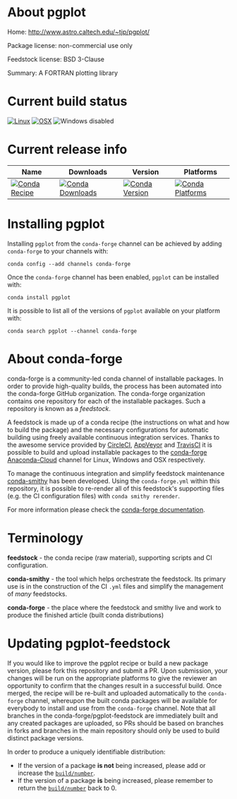 About pgplot
============

Home: http://www.astro.caltech.edu/~tjp/pgplot/

Package license: non-commercial use only

Feedstock license: BSD 3-Clause

Summary: A FORTRAN plotting library



Current build status
====================

[![Linux](https://img.shields.io/circleci/project/github/conda-forge/pgplot-feedstock/master.svg?label=Linux)](https://circleci.com/gh/conda-forge/pgplot-feedstock)
[![OSX](https://img.shields.io/travis/conda-forge/pgplot-feedstock/master.svg?label=macOS)](https://travis-ci.org/conda-forge/pgplot-feedstock)
![Windows disabled](https://img.shields.io/badge/Windows-disabled-lightgrey.svg)

Current release info
====================

| Name | Downloads | Version | Platforms |
| --- | --- | --- | --- |
| [![Conda Recipe](https://img.shields.io/badge/recipe-pgplot-green.svg)](https://anaconda.org/conda-forge/pgplot) | [![Conda Downloads](https://img.shields.io/conda/dn/conda-forge/pgplot.svg)](https://anaconda.org/conda-forge/pgplot) | [![Conda Version](https://img.shields.io/conda/vn/conda-forge/pgplot.svg)](https://anaconda.org/conda-forge/pgplot) | [![Conda Platforms](https://img.shields.io/conda/pn/conda-forge/pgplot.svg)](https://anaconda.org/conda-forge/pgplot) |

Installing pgplot
=================

Installing `pgplot` from the `conda-forge` channel can be achieved by adding `conda-forge` to your channels with:

```
conda config --add channels conda-forge
```

Once the `conda-forge` channel has been enabled, `pgplot` can be installed with:

```
conda install pgplot
```

It is possible to list all of the versions of `pgplot` available on your platform with:

```
conda search pgplot --channel conda-forge
```


About conda-forge
=================

conda-forge is a community-led conda channel of installable packages.
In order to provide high-quality builds, the process has been automated into the
conda-forge GitHub organization. The conda-forge organization contains one repository
for each of the installable packages. Such a repository is known as a *feedstock*.

A feedstock is made up of a conda recipe (the instructions on what and how to build
the package) and the necessary configurations for automatic building using freely
available continuous integration services. Thanks to the awesome service provided by
[CircleCI](https://circleci.com/), [AppVeyor](http://www.appveyor.com/)
and [TravisCI](https://travis-ci.org/) it is possible to build and upload installable
packages to the [conda-forge](https://anaconda.org/conda-forge)
[Anaconda-Cloud](http://docs.anaconda.org/) channel for Linux, Windows and OSX respectively.

To manage the continuous integration and simplify feedstock maintenance
[conda-smithy](http://github.com/conda-forge/conda-smithy) has been developed.
Using the ``conda-forge.yml`` within this repository, it is possible to re-render all of
this feedstock's supporting files (e.g. the CI configuration files) with ``conda smithy rerender``.

For more information please check the [conda-forge documentation](https://conda-forge.org/docs/).

Terminology
===========

**feedstock** - the conda recipe (raw material), supporting scripts and CI configuration.

**conda-smithy** - the tool which helps orchestrate the feedstock.
                   Its primary use is in the construction of the CI ``.yml`` files
                   and simplify the management of *many* feedstocks.

**conda-forge** - the place where the feedstock and smithy live and work to
                  produce the finished article (built conda distributions)


Updating pgplot-feedstock
=========================

If you would like to improve the pgplot recipe or build a new
package version, please fork this repository and submit a PR. Upon submission,
your changes will be run on the appropriate platforms to give the reviewer an
opportunity to confirm that the changes result in a successful build. Once
merged, the recipe will be re-built and uploaded automatically to the
`conda-forge` channel, whereupon the built conda packages will be available for
everybody to install and use from the `conda-forge` channel.
Note that all branches in the conda-forge/pgplot-feedstock are
immediately built and any created packages are uploaded, so PRs should be based
on branches in forks and branches in the main repository should only be used to
build distinct package versions.

In order to produce a uniquely identifiable distribution:
 * If the version of a package **is not** being increased, please add or increase
   the [``build/number``](http://conda.pydata.org/docs/building/meta-yaml.html#build-number-and-string).
 * If the version of a package **is** being increased, please remember to return
   the [``build/number``](http://conda.pydata.org/docs/building/meta-yaml.html#build-number-and-string)
   back to 0.